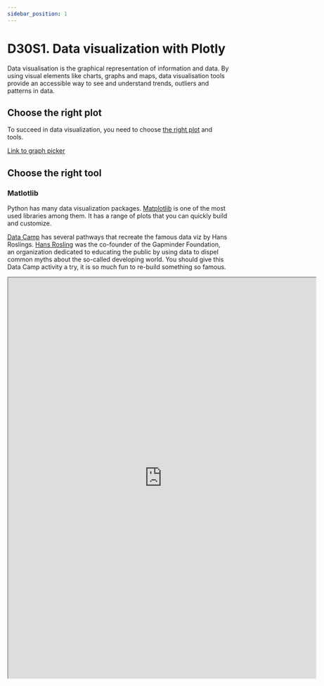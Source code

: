 ```yaml
---
sidebar_position: 1
---
```


# D30S1. Data visualization with Plotly

Data visualisation is the graphical representation of information and data. By using visual elements like charts, graphs and maps, data visualisation tools provide an accessible way to see and understand trends, outliers and patterns in data.

## Choose the right plot

To succeed in data visualization, you need to choose [the right plot](https://www.data-to-viz.com/) and tools.

[Link to graph picker](https://www.data-to-viz.com/)

## Choose the right tool

### Matlotlib

Python has many data visualization packages. [Matplotlib](https://matplotlib.org/) is one of the most used libraries among them. It has a range of plots that you can quickly build and customize.

[Data Camp](https://campus.datacamp.com/courses/intermediate-python/matplotlib?ex=1) has several pathways that recreate the famous data viz by Hans Roslings. [Hans Rosling](https://en.wikipedia.org/wiki/Hans_Rosling) was the co-founder of the Gapminder Foundation, an organization dedicated to educating the public by using data to dispel common myths about the so-called developing world. You should give this Data Camp activity a try, it is so much fun to re-build something so famous.

<iframe title="Embedded cell output" src="https://embed.deepnote.com/8c6e8221-8ef2-4934-9e72-79b6139c8e92/6a691046-75c3-4cb4-b2c8-611c97d96629/00004-1e0ea94b-6471-4c06-a8b6-30a785e1a6c0?height=909.65625" height="909.65625" width="700"/>

### Seaborn

[Seaborn](https://seaborn.pydata.org/) is another library for making statistical graphs in Python. It builds on top of [Matplotlib](#matplotlib) and integrates closely with Pandas data structures.

Seaborn helps you explore and understand your data. Its plotting functions operate on dataframes and arrays containing whole datasets. It helps perform the necessary semantic mapping and statistical aggregation to produce informative plots. Its simple syntax lets you focus on what the different elements of your plots mean, rather than on the details of how to draw them.

As it has just been mentioned Seaborn is great for building statistical charts. For example, the small code block below allows to build the line of best fit (linear regression):

```python
import seaborn as sns
ax = sns.regplot(x="Ladder score", y="Logged GDP per capita", data=happy_df)
```

In the code block above `happy_df` is a Pandas data frame, whereas "Ladder score" and "Logged GDP per capita" are its column titles.

You can easily custtomize Seaborn graphs, e.g.,:

```python
ax1 = sns.regplot(x="Ladder score",
                y="Logged GDP per capita",
                data=happy_df,
                scatter_kws={"color": "black"},
                line_kws={"color": "red"})
ax1.set_xlabel("Happiness Score")
ax1.set_title("Happiness and GDP per capita");
```

The code above builds the linear regression graph below:

<iframe title="Embedded cell output" src="https://embed.deepnote.com/2324cc5c-476d-46a9-b0fd-8c85eeabce9c/e2ad8426-9676-45aa-b800-33e4cd250015/d309bed8b07046089e5e9071f6151a6c?height=360" width="100%"/>

Data Camp has many [Seaborn courses](https://campus.datacamp.com/courses/introduction-to-data-visualization-with-seaborn).

### Plotly

Plotly is the Python Library for **interactive88 data visualizations. Plotly is very powerful at explaining and exploring data.

Plotly visualizations can be convertedd into web sites easily.

<iframe title="Embedded cell output" src="https://embed.deepnote.com/8c6e8221-8ef2-4934-9e72-79b6139c8e92/b6cd611f-f8aa-459e-888e-6f89890a0e37/00005-1935bae7-5ba2-4be0-8249-2be775e0e4c2?height=659" height="659" width="700"/>

## Deepnote

Duplicate the Deepnote below, run or re-run the cells and try the tasks (signposted 🏋️).

[<img
    src="/img/icons/deepnote-logo.svg"
    alt="Deepnote link"
/>](https://deepnote.com/project/intro-plotly-jG6CIY7ySTSecnm2E5yOkg/%2Fplotly.ipynb)

[Link to Deepnote](https://deepnote.com/project/intro-plotly-jG6CIY7ySTSecnm2E5yOkg/%2Fplotly.ipynb)
